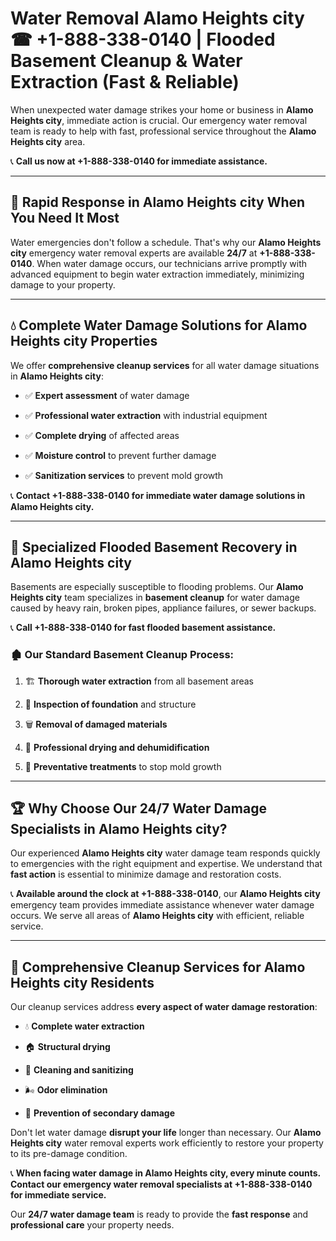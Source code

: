 # Water Removal Alamo Heights city ☎ +1-888-338-0140 | Flooded Basement Cleanup & Water Extraction (Fast & Reliable)

When unexpected water damage strikes your home or business in **Alamo Heights city**, immediate action is crucial. Our emergency water removal team is ready to help with fast, professional service throughout the **Alamo Heights city** area. 

📞 **Call us now at +1-888-338-0140 for immediate assistance.**
---
## 🚀 Rapid Response in Alamo Heights city When You Need It Most
Water emergencies don't follow a schedule. That's why our **Alamo Heights city** emergency water removal experts are available **24/7** at **+1-888-338-0140**. When water damage occurs, our technicians arrive promptly with advanced equipment to begin water extraction immediately, minimizing damage to your property.
---
## 💧 Complete Water Damage Solutions for Alamo Heights city Properties
We offer **comprehensive cleanup services** for all water damage situations in **Alamo Heights city**:
- ✅ **Expert assessment** of water damage  
- ✅ **Professional water extraction** with industrial equipment  
- ✅ **Complete drying** of affected areas  
- ✅ **Moisture control** to prevent further damage  
- ✅ **Sanitization services** to prevent mold growth  
📞 **Contact +1-888-338-0140 for immediate water damage solutions in Alamo Heights city.**
---
## 🌊 Specialized Flooded Basement Recovery in Alamo Heights city
Basements are especially susceptible to flooding problems. Our **Alamo Heights city** team specializes in **basement cleanup** for water damage caused by heavy rain, broken pipes, appliance failures, or sewer backups. 
📞 **Call +1-888-338-0140 for fast flooded basement assistance.**
### 🏚️ Our Standard Basement Cleanup Process:
1. 🏗️ **Thorough water extraction** from all basement areas  
2. 🔎 **Inspection of foundation** and structure  
3. 🗑️ **Removal of damaged materials**  
4. 💨 **Professional drying and dehumidification**  
5. 🚫 **Preventative treatments** to stop mold growth  
---
## 🏆 Why Choose Our 24/7 Water Damage Specialists in Alamo Heights city?
Our experienced **Alamo Heights city** water damage team responds quickly to emergencies with the right equipment and expertise. We understand that **fast action** is essential to minimize damage and restoration costs.
📞 **Available around the clock at +1-888-338-0140**, our **Alamo Heights city** emergency team provides immediate assistance whenever water damage occurs. We serve all areas of **Alamo Heights city** with efficient, reliable service.
---
## 🧹 Comprehensive Cleanup Services for Alamo Heights city Residents
Our cleanup services address **every aspect of water damage restoration**:
- 💧 **Complete water extraction**  
- 🏠 **Structural drying**  
- 🧼 **Cleaning and sanitizing**  
- 🌬️ **Odor elimination**  
- 🚫 **Prevention of secondary damage**  
Don't let water damage **disrupt your life** longer than necessary. Our **Alamo Heights city** water removal experts work efficiently to restore your property to its pre-damage condition.
📞 **When facing water damage in Alamo Heights city, every minute counts. Contact our emergency water removal specialists at +1-888-338-0140 for immediate service.**
Our **24/7 water damage team** is ready to provide the **fast response** and **professional care** your property needs.
